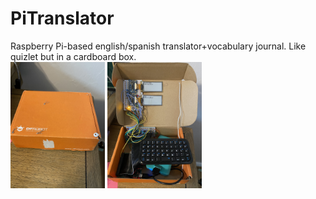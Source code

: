 # PiTranslator
Raspberry Pi-based english/spanish translator+vocabulary journal. Like quizlet but in a cardboard box.     
<img src="https://github.com/Dahlia-Dry/PiTranslator/blob/master/IMG_1217.jpg" width="30%" height="30%">
<img src="https://github.com/Dahlia-Dry/PiTranslator/blob/master/IMG_1216.jpg" width="30%" height="30%">
